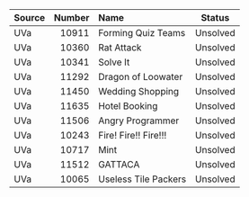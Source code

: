 |Source|Number|Name|Status|
|:-----|-----:|:---|:----:|
|UVa|10911|Forming Quiz Teams|Unsolved|
|UVa|10360|Rat Attack|Unsolved|
|UVa|10341|Solve It|Unsolved|
|UVa|11292|Dragon of Loowater|Unsolved|
|UVa|11450|Wedding Shopping|Unsolved|
|UVa|11635|Hotel Booking|Unsolved|
|UVa|11506|Angry Programmer|Unsolved|
|UVa|10243|Fire! Fire!! Fire!!!|Unsolved|
|UVa|10717|Mint|Unsolved|
|UVa|11512|GATTACA|Unsolved|
|UVa|10065|Useless Tile Packers|Unsolved|
